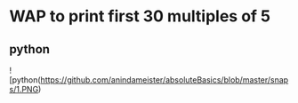 # WAP to print first 30 multiples of 5

## python

![python(https://github.com/anindameister/absoluteBasics/blob/master/snaps/1.PNG)